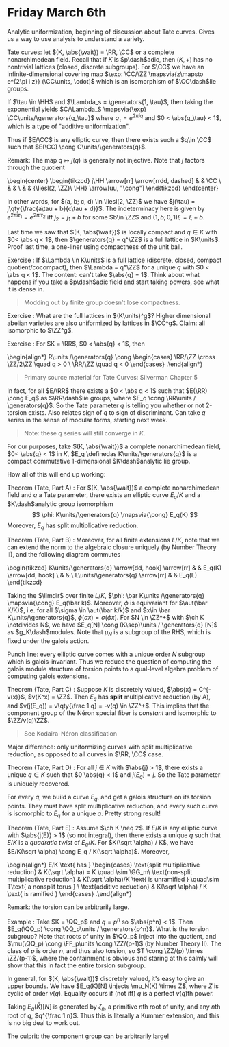 # Friday March 6th

Analytic uniformization, beginning of discussion about Tate curves.
Gives us a way to use analysis to understand a variety.

Tate curves: let $(K, \abs{\wait}) = \RR, \CC$ or a complete nonarchimedean field.
Recall that if $K$ is $p\dash$adic, then $(K, +)$ has no nontrivial lattices (closed, discrete subgroups).
For $\CC$ we have an infinite-dimensional covering map $\exp: \CC/\ZZ \mapsvia{z\mapsto e^{2\pi i z}} (\CC\units, \cdot)$ which is an isomorphism of $\CC\dash$lie groups.

If $\tau \in \HH$ and $\Lambda_s = \generators{1, \tau}$, then taking the exponential yields $C/\Lambda_S \mapsvia{\exp} \CC\units/\generators{q_\tau}$ where $q_\tau = e^{2\pi i q}$ and $0 < \abs{q_\tau} < 1$, which is a type of "additive uniformization".

Thus if $E/\CC$ is any elliptic curve, then there exists such a $q\in \CC$ such that $E(\CC) \cong C\units/\generators{q}$.

Remark:
The map $q \mapsto j(q)$ is generally not injective.
Note that $j$ factors through the quotient

\begin{center}
\begin{tikzcd}
j\HH \arrow[rr] \arrow[rrdd, dashed] &  & \CC                                    \\
                                     &  &                                        \\
                                     &  & {\liesl(2, \ZZ)\ \HH} \arrow[uu, "\cong"]
\end{tikzcd}
\end{center}

In other words, for $(a, b; c, d) \in \liesl(2, \ZZ)$ we have $j(\tau) = j\qty{\frac{a\tau + b}{c\tau + d}}$.
The indeterminacy here is given by $e^{2\pi i \tau_1} = e^{2\pi i \tau_2}$ iff $j_2 = j_1 + b$ for some $b\in  \ZZ$ and $(1, b; 0, 1) \xi = \xi + b$.

Last time we saw that $(K, \abs{\wait})$ is locally compact and $q\in K$ with $0< \abs q < 1$, then $\generators{q} = q^\ZZ$ is a full lattice in $K\units$.
Proof last time, a one-liner using compactness of the unit ball.

Exercise
: If $\Lambda \in K\units$ is a full lattice (discrete, closed, compact quotient/cocompact), then $\Lambda = q^\ZZ$ for a unique $q$ with $0 < \abs q < 1$.
  The content: can't take $\abs{q} = 1$.
  Think about what happens if you take a $p\dash$adic field and start taking powers, see what it is dense in.

> Modding out by finite group doesn't lose compactness.

Exercise
: What are the full lattices in $(K\units)^g$?
  Higher dimensional abelian varieties are also uniformized by lattices in $\CC^g$.
  Claim: all isomorphic to $\ZZ^g$.

Exercise
: For $K = \RR$, $0 < \abs{q} < 1$, then 

\begin{align*}
R\units /\generators{q} \cong 
\begin{cases}
\RR/\ZZ \cross \ZZ/2\ZZ \quad q > 0 \\
\RR/\ZZ \quad q < 0
\end{cases}
.\end{align*}

> Primary source material for Tate Curves: Silverman Chapter 5

In fact, for all $E/\RR$ there exists a $0 < \abs q < 1$ such that $E(\RR) \cong E_q$ as $\RR\dash$lie groups, where $E_q \cong \RR\units / \generators{q}$.
So the Tate parameter $q$ is telling you whether or not 2-torsion exists.
Also relates sign of $q$ to sign of discriminant.
Can take $q$ series in the sense of modular forms, starting next week.

> Note: these $q$ series will still converge in $K$.

For our purposes, take $(K, \abs{\wait})$ a complete nonarchimedean field, $0< \abs{q} < 1$ in $K$, $E_q \definedas K\units/\generators{q}$ is a compact commutative 1-dimensional $K\dash$analytic lie group.

How all of this will end up working:

Theorem (Tate, Part A)
: For $(K, \abs{\wait})$ a complete nonarchimedean field and $q$ a Tate parameter, there exists an elliptic curve $E_q/K$ and a $K\dash$analytic group isomorphism
  $$
  \phi: K\units/\generators{q} \mapsvia{\cong} E_q(K)
  $$
  Moreover, $E_q$ has split multiplicative reduction.

Theorem (Tate, Part B)
: Moreover, for all finite extensions $L/K$, note that we can extend the norm to the algebraic closure uniquely (by Number Theory II), and the following diagram commutes
  
  \begin{tikzcd}
  K\units/\generators{q} \arrow[dd, hook] \arrow[rr] &  & E_q(K) \arrow[dd, hook] \\
                                                    &  &                         \\
  L\units/\generators{q} \arrow[rr]                  &  & E_q(L)                 
  \end{tikzcd}

Taking the $\limdir$ over finite $L/K$, $\phi: \bar K\units /\generators{q} \mapsvia{\cong} E_q(\bar k)$.
Moreover, $\phi$ is equivariant for $\aut(\bar K/K)$, i.e. for all $\sigma \in \aut(\bar k/k)$ and $x\in \bar K\units/\generators{q}$, $\phi(\sigma x) = \sigma(\phi x)$.
For $N \in \ZZ^+$ with $\ch K \notdivides N$, we have $E_q[N] \cong (K\sep)\units / \generators{q} [N]$ as $g_K\dash$modules.
Note that $\mu_N$ is a subgroup of the RHS, which is fixed under the galois action.

Punch line: every elliptic curve comes with a unique order $N$ subgroup which is galois-invariant.
Thus we reduce the question of computing the galois module structure of torsion points to a qual-level algebra problem of computing galois extensions.

Theorem (Tate, Part C)
: Suppose $K$ is discretely valued, $\abs{x} = C^{-v(x)}$, $v(K^x) = \ZZ$. 
  Then $E_q$ has **split** multiplicative reduction (by A), and $v(j(E_q)) = v\qty{\frac 1 q} = -v(q) \in \ZZ^+$.
  This implies that the component group of the Néron special fiber is *constant* and isomorphic to $\ZZ/v(q)\ZZ$.

> See Kodaira-Néron classification

Major difference: only uniformizing curves with split multiplicative reduction, as opposed to all curves in $\RR, \CC$ case.

Theorem (Tate, Part D)
: For all $j\in K$ with $\abs{j} > 1$, there exists a unique $q\in K$ such that $0 \abs{q} < 1$ and $j(E_q) = j$.
  So the Tate parameter is uniquely recovered.


For every $q$, we build a curve $E_q$, and get a galois structure on its torsion points.
They must have split multiplicative reduction, and every such curve is isomorphic to $E_q$ for a unique $q$.
Pretty strong result!

Theorem (Tate, Part E)
: Assume $\ch K \neq 2$.
  If $E/K$ is any elliptic curve with $\abs{j(E)} > 1$ (so not integral), then there exists a unique $q$ such that $E/K$ is a *quadratic twist* of $E_q/ K$.
  For $K(\sqrt \alpha) / K$, we have $E/K(\sqrt \alpha) \cong E_q / K(\sqrt \alpha)$.
  Moreover,
  
  \begin{align*}
  E/K \text{ has } 
  \begin{cases}
  \text{split multiplicative reduction} & K(\sqrt \alpha) = K \quad \sim \GG_m\\
  \text{non-split multiplicative reduction} & K(\sqrt \alpha)/K \text{ is unramified } \quad\sim T\text{ a nonsplit torus } \\
  \text{additive reduction} & K(\sqrt \alpha) / K \text{ is ramified }
  \end{cases}
  .\end{align*}

Remark: the torsion can be arbitrarily large.

Example
: Take $K = \QQ_p$ and $q = p^n$ so $\abs{p^n} < 1$.
  Then $E_q(\QQ_p) \cong \QQ_p\units / \generators{p^n}$.
  What is the torsion subgroup?
  Note that roots of unity in $\QQ_p$ inject into the quotient, and $\mu(\QQ_p) \cong \FF_p\units \cong \ZZ/(p-1)$ (by Number Theory II).
  The class of $p$ is order $n$, and thus also torsion, so $T \cong \ZZ/(p) \times \ZZ/(p-1)$, where the containment is obvious and staring at this calmly will show that this in fact the entire torsion subgroup.

In general, for $(K, \abs{\wait})$ discretely valued, it's easy to give an upper bounds.
We have $E_q(K)[N] \injects \mu_N(K) \times Z$, where $Z$ is cyclic of order $v(q)$.
Equality occurs if (not iff) $q$ is a perfect $v(q)$th power.

Taking $E_q(\bar K)[N]$ is generated by $\zeta_n$, a primitive $n$th root of unity, and any $n$th root of $q$, $q^{\frac 1 n}$.
Thus this is literally a Kummer extension, and this is no big deal to work out.

The culprit: the component group can be arbitrarily large!
